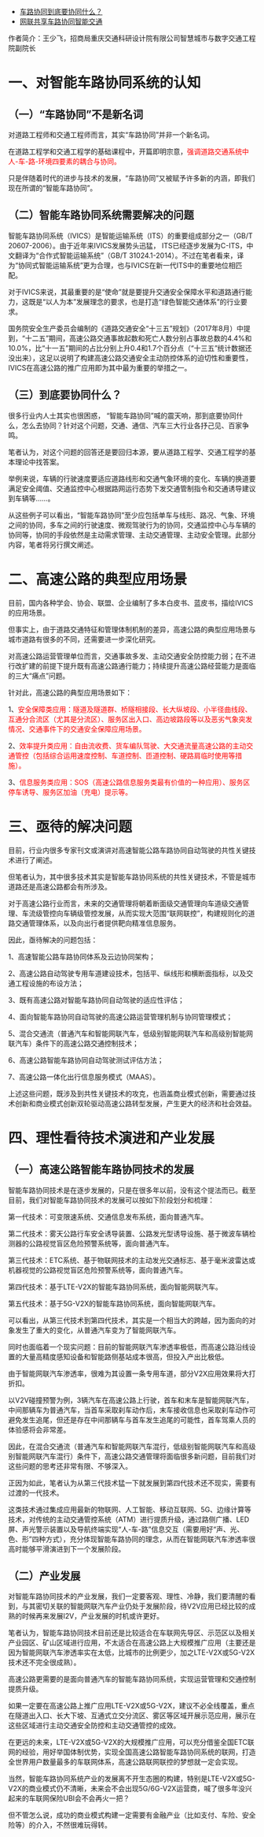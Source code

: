 - [车路协同到底要协同什么？](https://weibo.com/ttarticle/p/show?id=2309404502708143915011)
- [网联共享车路协同智能交通](https://max.book118.com/html/2019/1112/8006053012002063.shtm)



作者简介：王少飞，招商局重庆交通科研设计院有限公司智慧城市与数字交通工程院副院长

# 一、对智能车路协同系统的认知

## （一）“车路协同”不是新名词

对道路工程师和交通工程师而言，其实“车路协同”并非一个新名词。

在道路工程学和交通工程学的基础课程中，开篇即明宗意，<font color='red'>强调道路交通系统中人-车-路-环境四要素的耦合与协同。</font>

只是伴随着时代的进步与技术的发展，“车路协同”又被赋予许多新的内涵，即我们现在所谓的“智能车路协同”。

## （二）智能车路协同系统需要解决的问题

智能车路协同系统（IVICS）是智能运输系统（ITS）的重要组成部分之一（GB/T  20607-2006）。由于近年来IVICS发展势头迅猛， ITS已经逐步发展为C-ITS，中文翻译为“合作式智能运输系统”（GB/T  31024.1-2014）。不过在笔者看来，译为“协同式智能运输系统”更为合理，也与IVICS在新一代ITS中的重要地位相匹配。

对于IVICS来说，其最重要的是“使命”就是要提升交通安全保障水平和道路通行能力，这既是“以人为本”发展理念的要求，也是打造“绿色智能交通体系”的行业要求。

国务院安全生产委员会编制的《道路交通安全“十三五”规划》（2017年8月）中提到，“十二五”期间，高速公路交通事故起数和死亡人数分别占事故总数的4.4%和10.0%，比“十一五”期间的占比分别上升0.4和1.7个百分点（“十三五”统计数据还没出来），这足以说明了构建高速公路交通安全主动防控体系的迫切性和重要性，IVICS在高速公路的推广应用即为其中最为重要的举措之一。

## （三）到底要协同什么？

很多行业内人士其实也很困惑， “智能车路协同”喊的震天响，那到底要协同什么，怎么去协同？针对这个问题，交通、通信、汽车三大行业各抒己见、百家争鸣。

笔者认为，对这个问题的回答还是要回归本源，要从道路工程学、交通工程学的基本理论中找答案。

举例来说，车辆的行驶速度要适应道路线形和交通气象环境的变化、车辆的换道要满足安全阈值、交通监控中心根据路网运行态势下发交通管制指令和交通诱导建议到车辆等……。

从这些例子可以看出，“智能车路协同”至少应包括单车与线形、路况、气象、环境之间的协同，多车之间的行驶速度、微观驾驶行为的协同，交通监控中心与车辆的协同等，协同的手段依然是主动需求管理、主动交通管理、主动安全管理。此部分内容，笔者将另行撰文阐述。

# 二、高速公路的典型应用场景

目前，国内各种学会、协会、联盟、企业编制了多本白皮书、蓝皮书，描绘IVICS的应用场景。

但事实上，由于道路交通特征和管理体制机制的差异，高速公路的典型应用场景与城市道路有很多的不同，还需要进一步深化研究。

对高速公路运营管理单位而言，交通事故多发、主动交通安全防控能力弱；在不进行改扩建的前提下提升既有高速公路通行能力；持续提升高速公路经营能力是面临的三大“痛点”问题。

针对此，高速公路的典型应用场景如下：

1、<font color='red'>安全保障类应用：隧道及隧道群、桥隧相接段、长大纵坡段、小半径曲线段、互通分合流区（尤其是分流区）、服务区出入口、高边坡路段等以及恶劣气象突发情况、交通事件下的交通安全保障应用场景。</font>

2、<font color='red'>效率提升类应用：自由流收费、货车编队驾驶、大交通流量高速公路的主动交通管控（包括综合运用速度控制、车道控制、匝道控制、硬路肩临时使用等措施）。</font>

3、<font color='red'>信息服务类应用：SOS（高速公路信息服务类最有价值的一种应用）、服务区停车诱导、服务区加油（充电）提示等。</font>

# 三、亟待的解决问题

目前，行业内很多专家刊文或演讲对高速智能公路车路协同自动驾驶的共性关键技术进行了阐述。

但笔者认为，其中很多技术其实是智能车路协同系统的共性关键技术，不管是城市道路还是高速公路都会有所涉及。

对于高速公路行业而言，未来的交通管理将朝着断面级交通管理向车道级交通管理、车流级管控向车辆级管控发展，从而实现大范围“联网联控”，构建规则化的道路交通管理体系，以及向出行者提供靶向精准信息服务。

因此，亟待解决的问题包括：

1、高速智能公路车路协同体系及云边协同架构；

2、高速公路自动驾驶专用车道建设技术，包括平、纵线形和横断面指标，以及交通工程设施的布设方法；

3、既有高速公路对智能车路协同自动驾驶的适应性评估；

4、面向智能车路协同自动驾驶的高速公路运营管理机制与协同管理模式；

5、混合交通流（普通汽车和智能网联汽车，低级别智能网联汽车和高级别智能网联汽车）条件下的高速公路交通控制技术；

6、高速公路智能车路协同自动驾驶测试评估方法；

7、高速公路一体化出行信息服务模式（MAAS）。

上述这些问题，既涉及到共性关键技术的攻克，也涵盖商业模式创新，需要通过技术创新和商业模式创新双轮驱动高速公路转型发展，产生更大的经济和社会效益。

# 四、理性看待技术演进和产业发展

## （一）高速公路智能车路协同技术的发展

智能车路协同技术是在逐步发展的，只是在很多年以前，没有这个提法而已。截至目前，我们对智能车路协同技术的发展可以按如下阶段划分和梳理：

第一代技术：可变限速系统、交通信息发布系统，面向普通汽车。

第二代技术：雾天公路行车安全诱导装置、公路发光型诱导设施、基于微波车辆检测器的公路视觉盲区危险预警系统等，面向普通汽车。

第三代技术：ETC系统、基于物联网技术的主动发光交通标志、基于毫米波雷达或机器视觉的公路视觉盲区危险预警系统等，面向普通汽车。

第四代技术：基于LTE-V2X的智能车路协同系统，面向智能网联汽车。

第五代技术：基于5G-V2X的智能车路协同系统，面向智能网联汽车。

可以看出，从第三代技术到第四代技术，其实是一个相当大的跨越，因为面向的对象发生了重大的变化，从普通汽车变为了智能网联汽车。

同时也面临着一个现实问题：目前的智能网联汽车渗透率极低，而高速公路沿线设置的大量高精度感知设备和智能路侧基站成本很高，但投入产出比极低。

由于智能网联汽车渗透率，很难为其设置一条专用车道，部分V2X应用效果将大打折扣。

以V2V碰撞预警为例，3辆汽车在高速公路上行驶，首车和末车是智能网联汽车，中间那辆车为普通汽车，当首车采取刹车动作后，末车接收信息也采取刹车动作可避免发生追尾，但还是存在中间那辆车与首车发生追尾的可能性，首车驾乘人员的体验感将会非常差。

因此，在混合交通流（普通汽车和智能网联汽车混行，低级别智能网联汽车和高级别智能网联汽车混行）条件下，高速公路交通管理将面临很多新问题，目前我们对这些问题的思考还非常有限、不够深入。

正因为如此，笔者认为从第三代技术猛一下就发展到第四代技术还不现实，需要有过渡的一代技术。

这类技术通过集成应用最新的物联网、人工智能、移动互联网、5G、边缘计算等技术，对传统的主动交通管控系统（ATM）进行提质升级，通过路侧广播、LED屏、声光警示装置以及导航终端实现“人-车-路”信息交互（需要用好“声、光、色、形”四种方式），充分体现智能车路协同的理念，从而在智能网联汽车渗透率很高时能够平滑演进到下一个发展阶段。

## （二）产业发展

对智能车路协同技术的产业发展，我们一定要客观、理性、冷静，我们要清醒的看到，与其密切关联的智能网联汽车产业仍处于发展阶段，待V2V应用已经比较的成熟的时候再来发展I2V，产业发展的时机或许更好。

笔者认为，智能车路协同技术目前还是比较适合在车联网先导区、示范区以及相关产业园区、矿山区域进行应用，不太适合在高速公路上大规模推广应用（主要还是因为智能网联汽车渗透率实在太低，比城市的比例更少，加之LTE-V2X或5G-V2X技术还不完全很成熟）。

高速公路更需要的是面向普通汽车的智能车路协同系统，实现运营管理和交通控制提质升级。

如果一定要在高速公路上推广应用LTE-V2X或5G-V2X，建议不必全线覆盖，重点在隧道出入口、长大下坡、互通式立交分流区、雾区等区域开展示范应用，展示在这些区域进行主动交通安全防控和主动交通管控的成效。

在更远的未来，LTE-V2X或5G-V2X的大规模推广应用，可以充分借鉴全国ETC联网的经验，用好举国体制优势，实现全国高速公路智能车路协同系统的联网，打造全世界用户数量最多的车联网体系，高速公路联网联控的梦想就一定会实现。

当然，智能车路协同系统产业的发展离不开生态圈的构建，特别是LTE-V2X或5G-V2X的商业模式仍不清晰，未来会不会出现5G/6G-V2X运营商，喊了很多年没兴起来的车联网保险UBI会不会再火一把？

但不管怎么说，成功的商业模式构建一定需要有金融产业（比如支付、车险、安全险等）的介入，不然很难玩得转。
